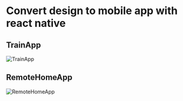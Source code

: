 # Convert design to mobile app with react native

## TrainApp

![TrainApp](https://gdurl.com/j1GF)

## RemoteHomeApp

![RemoteHomeApp](https://gdurl.com/EdYz)